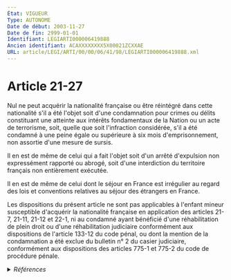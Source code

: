 ```yaml
---
État: VIGUEUR
Type: AUTONOME
Date de début: 2003-11-27
Date de fin: 2999-01-01
Identifiant: LEGIARTI000006419888
Ancien identifiant: ACAXXXXXXXX5X00021ZCXXAE
URL: article/LEGI/ARTI/00/00/06/41/98/LEGIARTI000006419888.xml
---
```


<h1>Article 21-27</h1>

Nul ne peut acquérir la nationalité française ou être réintégré dans cette
nationalité s'il a été l'objet soit d'une condamnation pour crimes ou délits
constituant une atteinte aux intérêts fondamentaux de la Nation ou un acte de
terrorisme, soit, quelle que soit l'infraction considérée, s'il a été condamné à
une peine égale ou supérieure à six mois d'emprisonnement, non assortie d'une
mesure de sursis.<br />

Il en est de même de celui qui a fait l'objet soit d'un arrêté d'expulsion non
expressément rapporté ou abrogé, soit d'une interdiction du territoire français
non entièrement exécutée.<br />

Il en est de même de celui dont le séjour en France est irrégulier au regard des
lois et conventions relatives au séjour des étrangers en France.<br />

Les dispositions du présent article ne sont pas applicables à l'enfant mineur
susceptible d'acquérir la nationalité française en application des articles
21-7, 21-11, 21-12 et 22-1, ni au condamné ayant bénéficié d'une réhabilitation
de plein droit ou d'une réhabilitation judiciaire conformément aux dispositions
de l'article 133-12 du code pénal, ou dont la mention de la condamnation a été
exclue du bulletin n° 2 du casier judiciaire, conformément aux dispositions des
articles 775-1 et 775-2 du code de procédure pénale.


<details>
  <summary><em>Références</em></summary>

  <h2>Articles faisant référence à l'article</h2>
  
  <ul>
    <li>
      <a href="https://legal.tricoteuses.fr//redirection/LEGIARTI000006419939?vers=git&vers=legifrance">Code civil - article 22-1 AUTONOME VIGUEUR, en vigueur depuis le 2006-07-01</a> CITATION cible
    </li>
    <li>
      <a href="https://legal.tricoteuses.fr//redirection/LEGIARTI000006419936?vers=git&vers=legifrance">Code civil - article 22-1 AUTONOME MODIFIE, en vigueur du 1993-07-23 au 1998-09-01</a> CITATION cible
    </li>
    <li>
      <a href="https://legal.tricoteuses.fr//redirection/LEGIARTI000006419937?vers=git&vers=legifrance">Code civil - article 22-1 AUTONOME MODIFIE, en vigueur du 1998-09-01 au 1999-12-29</a> CITATION cible
    </li>
    <li>
      <a href="https://legal.tricoteuses.fr//redirection/LEGIARTI000006419869?vers=git&vers=legifrance">Code civil - article 21-11 AUTONOME MODIFIE, en vigueur du 1994-01-01 au 1998-09-01</a> CITATION cible
    </li>
    <li>
      <a href="https://legal.tricoteuses.fr//redirection/LEGIARTI000006419938?vers=git&vers=legifrance">Code civil - article 22-1 AUTONOME MODIFIE, en vigueur du 1999-12-30 au 2006-07-01</a> CITATION cible
    </li>
    <li>
      <a href="https://legal.tricoteuses.fr//redirection/LEGIARTI000021958951?vers=git&vers=legifrance">Code de procédure pénale - article 775-1 AUTONOME MODIFIE, en vigueur du 2010-03-12 au 2012-04-27</a> CITATION cible
    </li>
    <li>
      <a href="https://legal.tricoteuses.fr//redirection/LEGIARTI000021333108?vers=git&vers=legifrance">Code de procédure pénale - article 775-1 AUTONOME MODIFIE, en vigueur du 2009-11-26 au 2010-03-12</a> CITATION cible
    </li>
    <li>
      <a href="https://legal.tricoteuses.fr//redirection/LEGIARTI000025585884?vers=git&vers=legifrance">Code de procédure pénale - article 775-1 AUTONOME VIGUEUR, en vigueur depuis le 2012-04-27</a> CITATION cible
    </li>
    <li>
      <a href="https://legal.tricoteuses.fr//redirection/LEGIARTI000006419872?vers=git&vers=legifrance">Code civil - article 21-12 AUTONOME MODIFIE, en vigueur du 1993-07-23 au 1998-09-01</a> CITATION cible
    </li>
    <li>
      <a href="https://legal.tricoteuses.fr//redirection/LEGIARTI000006419870?vers=git&vers=legifrance">Code civil - article 21-11 AUTONOME MODIFIE, en vigueur du 1998-09-01 au 2007-11-21</a> CITATION cible
    </li>
    <li>
      <a href="https://legal.tricoteuses.fr//redirection/LEGIARTI000006578319?vers=git&vers=legifrance">Code de procédure pénale - article 775-1 AUTONOME MODIFIE, en vigueur du 2004-03-10 au 2009-11-26</a> CITATION cible
    </li>
    <li>
      <a href="https://legal.tricoteuses.fr//redirection/LEGIARTI000032207643?vers=git&vers=legifrance">Code civil - article 21-12 AUTONOME VIGUEUR, en vigueur depuis le 2016-03-16</a> CITATION cible
    </li>
    <li>
      <a href="https://legal.tricoteuses.fr//redirection/LEGIARTI000006578320?vers=git&vers=legifrance">Code de procédure pénale - article 775-2 AUTONOME VIGUEUR, en vigueur depuis le 1988-07-21</a> CITATION cible
    </li>
    <li>
      <a href="https://legal.tricoteuses.fr//redirection/LEGIARTI000006419871?vers=git&vers=legifrance">Code civil - article 21-11 AUTONOME VIGUEUR, en vigueur depuis le 2007-11-21</a> CITATION cible
    </li>
    <li>
      <a href="https://legal.tricoteuses.fr//redirection/LEGIARTI000006578318?vers=git&vers=legifrance">Code de procédure pénale - article 775-1 AUTONOME MODIFIE, en vigueur du 1994-03-01 au 2004-03-10</a> CITATION cible
    </li>
    <li>
      <a href="https://legal.tricoteuses.fr//redirection/LEGIARTI000006419825?vers=git&vers=legifrance">Code civil - article 21-7 AUTONOME MODIFIE, en vigueur du 1994-01-01 au 1998-09-01</a> CITATION cible
    </li>
    <li>
      <a href="https://legal.tricoteuses.fr//redirection/LEGIARTI000006419826?vers=git&vers=legifrance">Code civil - article 21-7 AUTONOME MODIFIE, en vigueur du 1998-09-01 au 2020-01-01</a> CITATION cible
    </li>
    <li>
      <a href="https://legal.tricoteuses.fr//redirection/LEGIARTI000006578317?vers=git&vers=legifrance">Code de procédure pénale - article 775-1 AUTONOME MODIFIE, en vigueur du 1975-07-13 au 1994-03-01</a> CITATION cible
    </li>
    <li>
      <a href="https://legal.tricoteuses.fr//redirection/LEGIARTI000039366780?vers=git&vers=legifrance">Code civil - article 21-7 AUTONOME VIGUEUR, en vigueur depuis le 2020-01-01</a> CITATION cible
    </li>
    <li>
      <a href="https://legal.tricoteuses.fr//redirection/LEGIARTI000006419873?vers=git&vers=legifrance">Code civil - article 21-12 AUTONOME MODIFIE, en vigueur du 1998-09-01 au 2003-11-27</a> CITATION cible
    </li>
    <li>
      <a href="https://legal.tricoteuses.fr//redirection/LEGIARTI000006419874?vers=git&vers=legifrance">Code civil - article 21-12 AUTONOME MODIFIE, en vigueur du 2003-11-27 au 2016-03-16</a> CITATION cible
    </li>
    <li>
      <a href="https://legal.tricoteuses.fr//redirection/LEGIARTI000006399255?vers=git&vers=legifrance">LOI n° 2003-1119 du 26 novembre 2003 relative à la maîtrise de l'immigration, au séjour des étrangers en France et à la nationalité - article 70 ENTIEREMENT_MODIF</a> MODIFICATION cible
    </li>
    <li>
      <a href="https://legal.tricoteuses.fr//redirection/LEGIARTI000006417521?vers=git&vers=legifrance">Code pénal - article 133-12 AUTONOME VIGUEUR, en vigueur depuis le 1994-03-01</a> CITATION cible
    </li>
  </ul>
  
  <h2>Textes faisant référence à l'article</h2>
  
  <ul>
    <li>
      <a href="https://legal.tricoteuses.fr//redirection/JORFTEXT000000362019?vers=git&vers=legifrance">LOI n° 93-933 du 22 juillet 1993 réformant le droit de la nationalité</a> CODIFICATION cible
    </li>
  </ul>
  
  <h2>Références faites par l'article</h2>
  
  <ul>
    <li>
      CONCORDANCE source Code de la nationalité française 79
    </li>
    <li>
      1993-07-22 CODIFICATION source <a href="https://legal.tricoteuses.fr//redirection/JORFTEXT000000362019?vers=git&vers=legifrance">LOI n° 93-933 du 22 juillet 1993 réformant le droit de la nationalité</a>
    </li>
    <li>
      1993-12-30 CITATION cible <a href="https://legal.tricoteuses.fr//redirection/LEGIARTI000041422397?vers=git&vers=legifrance">Décret n°93-1362 du 30 décembre 1993 relatif aux déclarations de nationalité, aux décisions de naturalisation, de réintégration, de perte, de déchéance et de retrait de la nationalité française - article 43 AUTONOME MODIFIE, en vigueur du 2020-01-01 au 2024-03-01</a>
    </li>
    <li>
      2003-11-26 MODIFICATION source <a href="https://legal.tricoteuses.fr//redirection/LEGIARTI000006399255?vers=git&vers=legifrance">LOI n° 2003-1119 du 26 novembre 2003 relative à la maîtrise de l'immigration, au séjour des étrangers en France et à la nationalité - article 70 ENTIEREMENT_MODIF</a>
    </li>
    <li>
      2019-12-30 CITATION cible <a href="https://legal.tricoteuses.fr//redirection/LEGIARTI000039820348?vers=git&vers=legifrance">Décret n° 2019-1507 du 30 décembre 2019 portant modification du décret n° 93-1362 du 30 décembre 1993 modifié relatif aux déclarations de nationalité, aux décisions de naturalisation, de réintégration, de perte, de déchéance et de retrait de la nationalité française - article 46 ENTIEREMENT_MODIF</a>
    </li>
    <li>
      2023-02-03 CITATION cible <a href="https://legal.tricoteuses.fr//redirection/LEGIARTI000047093247?vers=git&vers=legifrance">Décret n° 2023-64 du 3 février 2023 portant création d'un traitement de données à caractère personnel dénommé « NATALI » - article AUTONOME VIGUEUR, en vigueur depuis le 2023-02-06</a>
    </li>
    <li>
      2999-01-01 CITATION source <a href="https://legal.tricoteuses.fr//redirection/LEGIARTI000006417521?vers=git&vers=legifrance">Code pénal - article 133-12 AUTONOME VIGUEUR, en vigueur depuis le 1994-03-01</a>
    </li>
    <li>
      2999-01-01 CITATION source <a href="https://legal.tricoteuses.fr//redirection/LEGIARTI000006419869?vers=git&vers=legifrance">Code civil - article 21-11 AUTONOME MODIFIE, en vigueur du 1994-01-01 au 1998-09-01</a>
    </li>
    <li>
      2999-01-01 CITATION source <a href="https://legal.tricoteuses.fr//redirection/LEGIARTI000006419872?vers=git&vers=legifrance">Code civil - article 21-12 AUTONOME MODIFIE, en vigueur du 1993-07-23 au 1998-09-01</a>
    </li>
    <li>
      2999-01-01 CITATION cible <a href="https://legal.tricoteuses.fr//redirection/LEGIARTI000006419654?vers=git&vers=legifrance">Code civil - article 21-23 AUTONOME VIGUEUR, en vigueur depuis le 1993-07-23</a>
    </li>
    <li>
      2999-01-01 CITATION source <a href="https://legal.tricoteuses.fr//redirection/LEGIARTI000006419825?vers=git&vers=legifrance">Code civil - article 21-7 AUTONOME MODIFIE, en vigueur du 1994-01-01 au 1998-09-01</a>
    </li>
    <li>
      2999-01-01 CITATION source <a href="https://legal.tricoteuses.fr//redirection/LEGIARTI000006419936?vers=git&vers=legifrance">Code civil - article 22-1 AUTONOME MODIFIE, en vigueur du 1993-07-23 au 1998-09-01</a>
    </li>
    <li>
      2999-01-01 CITATION cible <a href="https://legal.tricoteuses.fr//redirection/LEGIARTI000006420130?vers=git&vers=legifrance">Code civil - article 24-2 AUTONOME VIGUEUR, en vigueur depuis le 1998-09-01</a>
    </li>
    <li>
      2999-01-01 CITATION cible <a href="https://legal.tricoteuses.fr//redirection/LEGIARTI000049046241?vers=git&vers=legifrance">Code de justice administrative - article L773-11 AUTONOME VIGUEUR, en vigueur depuis le 2024-01-28</a>
    </li>
    <li>
      2999-01-01 CONCORDE cible <a href="https://legal.tricoteuses.fr//redirection/LEGIARTI000006524049?vers=git&vers=legifrance">Code de la nationalité française - article 79 AUTONOME ABROGE, en vigueur du 1993-07-23 au 1993-07-23</a>
    </li>
    <li>
      2999-01-01 CITATION source <a href="https://legal.tricoteuses.fr//redirection/LEGIARTI000006578317?vers=git&vers=legifrance">Code de procédure pénale - article 775-1 AUTONOME MODIFIE, en vigueur du 1975-07-13 au 1994-03-01</a>
    </li>
    <li>
      2999-01-01 CITATION source <a href="https://legal.tricoteuses.fr//redirection/LEGIARTI000006578320?vers=git&vers=legifrance">Code de procédure pénale - article 775-2 AUTONOME VIGUEUR, en vigueur depuis le 1988-07-21</a>
    </li>
  </ul>
</details>
